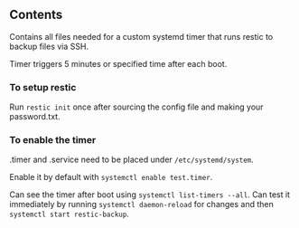 ## Contents
Contains all files needed for a custom systemd timer that runs restic to backup files via SSH.

Timer triggers 5 minutes or specified time after each boot.

### To setup restic
Run `restic init` once after sourcing the config file and making your password.txt.

### To enable the timer
.timer and .service need to be placed under `/etc/systemd/system`.

Enable it by default with `systemctl enable test.timer`.

Can see the timer after boot using `systemctl list-timers --all`.
Can test it immediately by running `systemctl daemon-reload` for changes and then `systemctl start restic-backup`.
